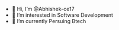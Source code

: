 - 👋 Hi, I’m @Abhishek-ce17
- 👀 I’m interested in Software Development
- 🌱 I’m currently Persuing Btech
<!---
Abhishek-ce17/Abhishek-ce17 is a ✨ special ✨ repository because its `README.md` (this file) appears on your GitHub profile.
You can click the Preview link to take a look at your changes.
--->
